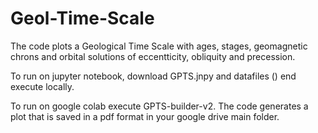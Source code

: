 # Geol-Time-Scale
The code plots a Geological Time Scale with ages, stages, geomagnetic chrons and orbital solutions of eccentticity, obliquity and precession. 

To run on jupyter notebook, download GPTS.jnpy and datafiles () end execute locally.

To run on google colab execute GPTS-builder-v2. The code generates a plot that is saved in a pdf format in your google drive main folder.
